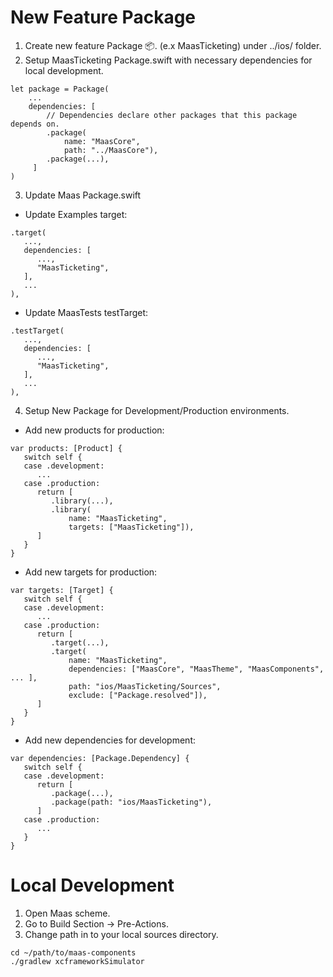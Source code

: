 #  New Feature Package

1. Create new feature Package 📦. (e.x MaasTicketing) under ../ios/ folder.
2. Setup MaasTicketing Package.swift with necessary dependencies for local development.
```
let package = Package(
    ...
    dependencies: [
        // Dependencies declare other packages that this package depends on.
        .package(
            name: "MaasCore",
            path: "../MaasCore"),
        .package(...),
     ]
)
```
3. Update Maas Package.swift
- Update Examples target:
```
.target(
   ...,
   dependencies: [
      ...,
      "MaasTicketing",
   ],
   ...
),
```

- Update MaasTests testTarget:
```
.testTarget(
   ...,
   dependencies: [
      ...,
      "MaasTicketing",
   ],
   ...
),
```

4. Setup New Package for Development/Production environments.
- Add new products for production:
```
var products: [Product] {
   switch self {
   case .development:
      ...
   case .production:
      return [
         .library(...),
         .library(
             name: "MaasTicketing",
             targets: ["MaasTicketing"]),
      ]
   }
}
```

- Add new targets for production:
```
var targets: [Target] {
   switch self {
   case .development:
      ...
   case .production:
      return [
         .target(...),
         .target(
             name: "MaasTicketing",
             dependencies: ["MaasCore", "MaasTheme", "MaasComponents", ... ],
             path: "ios/MaasTicketing/Sources",
             exclude: ["Package.resolved"]),
      ]
   }
}
```

- Add new dependencies for development:
```
var dependencies: [Package.Dependency] {
   switch self {
   case .development:
      return [
         .package(...),
         .package(path: "ios/MaasTicketing"),
      ]
   case .production:
      ...
   }
}
```

#  Local Development

1. Open Maas scheme.
2. Go to Build Section -> Pre-Actions.
3. Change path in to your local sources directory.
```
cd ~/path/to/maas-components
./gradlew xcframeworkSimulator
```
